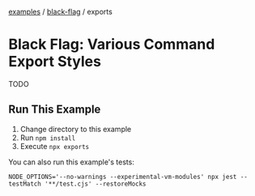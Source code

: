 [examples][1] / [black-flag][2] / exports

# Black Flag: Various Command Export Styles

<!-- TODO -->

TODO

## Run This Example

1. Change directory to this example
2. Run `npm install`
3. Execute `npx exports`

You can also run this example's tests:

```shell
NODE_OPTIONS='--no-warnings --experimental-vm-modules' npx jest --testMatch '**/test.cjs' --restoreMocks
```

[1]: ../../README.md
[2]: ../README.md
